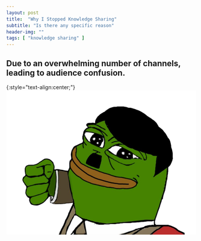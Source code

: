 ```yaml
---
layout: post
title:  "Why I Stopped Knowledge Sharing"
subtitle: "Is there any specific reason"
header-img: ""
tags: [ "knowledge sharing" ]
---
```


## Due to an overwhelming number of channels, leading to audience confusion.
{:style="text-align:center;"}
![sad-frog](/img/2023-04-25/pepe-sad.png)
